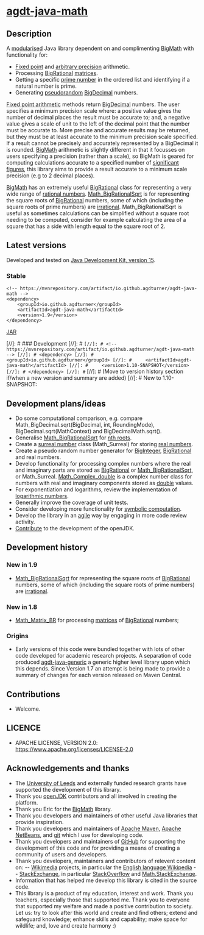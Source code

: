# [agdt-java-math](https://github.com/agdturner/agdt-java-math)

## Description
A [modularised](https://en.wikipedia.org/wiki/Java_Platform_Module_System) Java library dependent on and complimenting [BigMath](https://github.com/eobermuhlner/big-math) with functionality for:
- [Fixed point](https://en.wikipedia.org/wiki/Fixed-point_arithmetic) and [arbitrary precision](https://en.wikipedia.org/wiki/Arbitrary-precision_arithmetic) arithmetic.
- Processing [BigRational](https://github.com/eobermuhlner/big-math/blob/master/ch.obermuhlner.math.big/src/main/java/ch/obermuhlner/math/big/BigRational.java) [matrices](https://en.wikipedia.org/wiki/Matrix_(mathematics)).
- Getting a specific [prime number](https://en.wikipedia.org/wiki/Prime_number) in the ordered list and identifying if a natural number is prime.
- Generating [pseudorandom](https://en.wikipedia.org/wiki/Pseudorandomness) [BigDecimal](https://docs.oracle.com/en/java/javase/15/docs/api/java.base/java/math/BigDecimal.html) numbers.

[Fixed point arithmetic](https://en.wikipedia.org/wiki/Fixed-point_arithmetic) methods return [BigDecimal](https://docs.oracle.com/en/java/javase/15/docs/api/java.base/java/math/BigDecimal.html) numbers. The user specifies a minimum precision scale where: a positive value gives the number of decimal places the result must be accurate to; and, a negative value gives a scale of unit to the left of the decimal point that the number must be accurate to. More precise and accurate results may be returned, but they must be at least accurate to the minimum precision scale specified. If a result cannot be precisely and accurately represented by a BigDecimal it is rounded. [BigMath](https://github.com/eobermuhlner/big-math) arithmetic is slightly different in that it focusses on users specifying a precision (rather than a scale), so BigMath is geared for computing calculations accurate to a specified number of [significant figures](https://en.wikipedia.org/wiki/Significant_figures), this library aims to provide a result accurate to a minimum scale precision (e.g to 2 decimal places).

[BigMath](https://github.com/eobermuhlner/big-math) has an extremely useful [BigRational](https://github.com/eobermuhlner/big-math/blob/master/ch.obermuhlner.math.big/src/main/java/ch/obermuhlner/math/big/BigRational.java) class for representing a very wide range of [rational numbers](https://en.wikipedia.org/wiki/Rational_number). [Math_BigRationalSqrt](https://github.com/agdturner/agdt-java-math/blob/master/src/main/java/uk/ac/leeds/ccg/math/Math_BigRationalSqrt.java) is for representing the square roots of [BigRational](https://github.com/eobermuhlner/big-math/blob/master/ch.obermuhlner.math.big/src/main/java/ch/obermuhlner/math/big/BigRational.java) numbers, some of which (including the square roots of prime numbers) are [irrational](https://en.wikipedia.org/wiki/Irrational_number). Math_BigRationalSqrt is useful as sometimes calculations can be simplified without a square root needing to be computed, consider for example calculating the area of a square that has a side with length equal to the square root of 2. 

## Latest versions
Developed and tested on [Java Development Kit, version 15](https://openjdk.java.net/projects/jdk/15/).
### Stable
```
<!-- https://mvnrepository.com/artifact/io.github.agdturner/agdt-java-math -->
<dependency>
    <groupId>io.github.agdturner</groupId>
    <artifactId>agdt-java-math</artifactId>
    <version>1.9</version>
</dependency>
```
[JAR](https://repo1.maven.org/maven2/io/github/agdturner/agdt-java-math/1.9/agdt-java-math-1.9.jar)

[//]: # ### Development
[//]: # ```
[//]: # <!-- https://mvnrepository.com/artifact/io.github.agdturner/agdt-java-math -->
[//]: # <dependency>
[//]: #     <groupId>io.github.agdturner</groupId>
[//]: #     <artifactId>agdt-java-math</artifactId>
[//]: #     <version>1.10-SNAPSHOT</version>
[//]: # </dependency>
[//]: # ```
[//]: # (Move to version history section if/when a new version and summary are added)
[//]: # New to 1.10-SNAPSHOT:

## Development plans/ideas
- Do some computational comparison, e.g. compare Math_BigDecimal.sqrt(BigDecimal, int, RoundingMode), BigDecimal.sqrt(MathContext) and BigDecimalMath.sqrt().
- Generalise [Math_BigRationalSqrt](https://github.com/agdturner/agdt-java-math/blob/master/src/main/java/uk/ac/leeds/ccg/math/Math_BigRationalSqrt.java) for [nth roots](https://en.wikipedia.org/wiki/Nth_root).
- Create a [surreal number](https://en.wikipedia.org/wiki/Surreal_number) class (Math_Surreal) for storing [real numbers](https://en.wikipedia.org/wiki/Real_number).
- Create a pseudo random number generator for [BigInteger](https://docs.oracle.com/en/java/javase/15/docs/api/java.base/java/math/BigInteger.html), [BigRational](https://github.com/eobermuhlner/big-math/blob/master/ch.obermuhlner.math.big/src/main/java/ch/obermuhlner/math/big/BigRational.java) and real numbers. 
- Develop functionality for processing complex numbers where the real and imaginary parts are stored as [BigRational](https://github.com/eobermuhlner/big-math/blob/master/ch.obermuhlner.math.big/src/main/java/ch/obermuhlner/math/big/BigRational.java) or [Math_BigRationalSqrt](https://github.com/agdturner/agdt-java-math/blob/master/src/main/java/uk/ac/leeds/ccg/math/Math_BigRationalSqrt.java), or Math_Surreal. [Math_Complex_double](https://github.com/agdturner/agdt-java-math/blob/master/src/main/java/uk/ac/leeds/ccg/math/Math_Complex_double.java) is a complex number class for numbers with real and imaginary components stored as [double](https://docs.oracle.com/javase/tutorial/java/nutsandbolts/datatypes.html) values.
- For exponentiation and logarithms, review the implementation of [logarithmic numbers](https://en.wikipedia.org/wiki/Logarithmic_number_system).
- Generally improve the coverage of unit tests.
- Consider developing more functionality for [symbolic computation](https://en.wikipedia.org/wiki/Symbolic_computation).
- Develop the library in an [agile](https://en.wikipedia.org/wiki/Agile_software_development) way by engaging in more code review activity.
- [Contribute](https://openjdk.java.net/contribute/) to the development of the openJDK.

## Development history
### New in 1.9
- [Math_BigRationalSqrt](https://github.com/agdturner/agdt-java-math/blob/master/src/main/java/uk/ac/leeds/ccg/math/Math_BigRationalSqrt.java) for representing the square roots of [BigRational](https://github.com/eobermuhlner/big-math/blob/master/ch.obermuhlner.math.big/src/main/java/ch/obermuhlner/math/big/BigRational.java) numbers, some of which (including the square roots of prime numbers) are [irrational](https://en.wikipedia.org/wiki/Irrational_number).
### New in 1.8
- [Math_Matrix_BR](https://github.com/agdturner/agdt-java-math/blob/master/src/main/java/uk/ac/leeds/ccg/math/matrices/Math_Matrix_BR.java) for processing [matrices](https://en.wikipedia.org/wiki/Matrix_(mathematics)) of [BigRational](https://github.com/eobermuhlner/big-math/blob/master/ch.obermuhlner.math.big/src/main/java/ch/obermuhlner/math/big/BigRational.java) numbers;
### Origins
- Early versions of this code were bundled together with lots of other code developed for academic research projects. A separation of code produced [agdt-java-generic](https://github.com/agdturner/agdt-java-generic) a generic higher level library upon which this depends. Since Version 1.7 an attempt is being made to provide a summary of changes for each version released on Maven Central.

## Contributions
- Welcome.

## LICENCE
- APACHE LICENSE, VERSION 2.0: https://www.apache.org/licenses/LICENSE-2.0

## Acknowledgements and thanks
- The [University of Leeds](http://www.leeds.ac.uk) and externally funded research grants have supported the development of this library.
- Thank you [openJDK](https://openjdk.java.net/) contributors and all involved in creating the platform.
- Thank you Eric for the [BigMath](https://github.com/eobermuhlner/big-math) library.
- Thank you developers and maintainers of other useful Java libraries that provide inspiration.
- Thank you developers and maintainers of [Apache Maven](https://maven.apache.org/), [Apache NetBeans](https://netbeans.apache.org/), and [git](https://git-scm.com/) which I use for developing code.
- Thank you developers and maintainers of [GitHub](http://github.com) for supporting the development of this code and for providing a means of creating a community of users and  developers.
- Thank you developers, maintainers and contributors of relevent content on:
-- [Wikimedia](https://www.wikimedia.org/) projects, in particular the [English language Wikipedia](https://en.wikipedia.org/wiki/Main_Page)
-- [StackExchange](https://stackexchange.com), in particular [StackOverflow](https://stackoverflow.com/) and [Math.StackExchange](http://math.stackexchange.com/).
- Information that has helped me develop this library is cited in the source code.
- This library is a product of my education, interest and work. Thank you teachers, especially those that supported me. Thank you to everyone that supported my welfare and made a positive contribution to society. Let us: try to look after this world and create and find others; extend and safeguard knowledge; enhance skills and capability; make space for wildlife; and, love and create harmony :)
